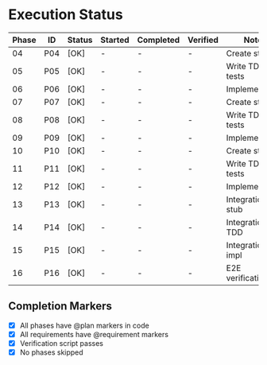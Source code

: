 # Execution Status

| Phase | ID | Status | Started | Completed | Verified | Notes |
|-------|-----|--------|---------|-----------|----------|-------|
| 04 | P04 | [OK] | - | - | - | Create stub |
| 05 | P05 | [OK] | - | - | - | Write TDD tests |
| 06 | P06 | [OK] | - | - | - | Implementation |
| 07 | P07 | [OK] | - | - | - | Create stub |
| 08 | P08 | [OK] | - | - | - | Write TDD tests |
| 09 | P09 | [OK] | - | - | - | Implementation |
| 10 | P10 | [OK] | - | - | - | Create stub |
| 11 | P11 | [OK] | - | - | - | Write TDD tests |
| 12 | P12 | [OK] | - | - | - | Implementation |
| 13 | P13 | [OK] | - | - | - | Integration stub |
| 14 | P14 | [OK] | - | - | - | Integration TDD |
| 15 | P15 | [OK] | - | - | - | Integration impl |
| 16 | P16 | [OK] | - | - | - | E2E verification |

## Completion Markers

- [x] All phases have @plan markers in code
- [x] All requirements have @requirement markers
- [x] Verification script passes
- [x] No phases skipped